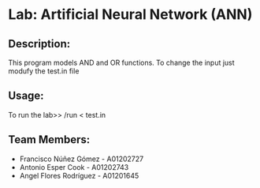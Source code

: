 # Lab: Artificial Neural Network (ANN)

## Description:

This program models AND and OR functions. 
To change the input just modufy the test.in file 

## Usage:

To run the lab>>
/run < test.in

## Team Members:

- Francisco Núñez Gómez - A01202727
- Antonio Esper Cook - A01202743
- Angel Flores Rodríguez - A01201645